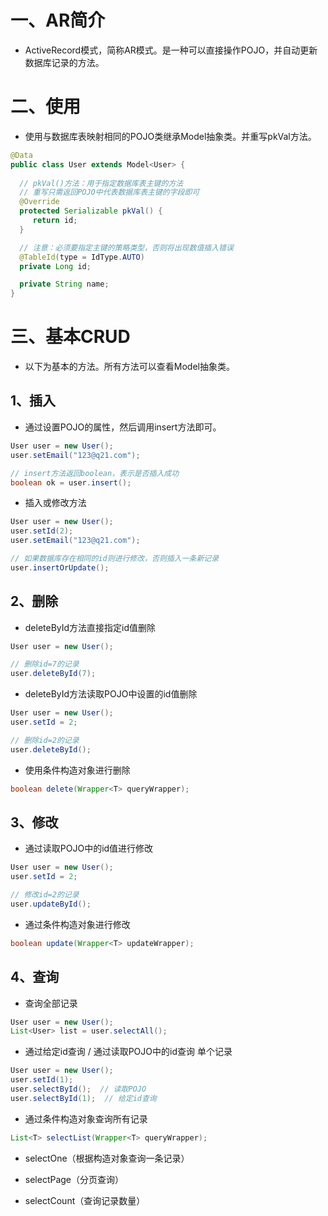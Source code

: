 # 一、AR简介

- ActiveRecord模式，简称AR模式。是一种可以直接操作POJO，并自动更新数据库记录的方法。


# 二、使用

- 使用与数据库表映射相同的POJO类继承Model抽象类。并重写pkVal方法。

```java
@Data
public class User extends Model<User> {
    
  // pkVal()方法：用于指定数据库表主键的方法
  // 重写只需返回POJO中代表数据库表主键的字段即可
  @Override
  protected Serializable pkVal() {
     return id;
  }

  // 注意：必须要指定主键的策略类型，否则将出现数值插入错误
  @TableId(type = IdType.AUTO)
  private Long id;

  private String name;
}
```


# 三、基本CRUD

- 以下为基本的方法。所有方法可以查看Model抽象类。


## 1、插入

- 通过设置POJO的属性，然后调用insert方法即可。

```java
User user = new User();
user.setEmail("123@q21.com");

// insert方法返回boolean，表示是否插入成功
boolean ok = user.insert();
```
- 插入或修改方法

```java
User user = new User();
user.setId(2);
user.setEmail("123@q21.com");

// 如果数据库存在相同的id则进行修改，否则插入一条新记录
user.insertOrUpdate();
```
## 2、删除

- deleteById方法直接指定id值删除

```java
User user = new User();

// 删除id=7的记录
user.deleteById(7);
```
- deleteById方法读取POJO中设置的id值删除

```java
User user = new User();
user.setId = 2;

// 删除id=2的记录
user.deleteById();
```
- 使用条件构造对象进行删除

```java
boolean delete(Wrapper<T> queryWrapper);
```
## 3、修改

- 通过读取POJO中的id值进行修改

```java
User user = new User();
user.setId = 2;

// 修改id=2的记录
user.updateById();
```
- 通过条件构造对象进行修改

```java
boolean update(Wrapper<T> updateWrapper);
```
## 4、查询

- 查询全部记录

```java
User user = new User();
List<User> list = user.selectAll();
```
- 通过给定id查询 / 通过读取POJO中的id查询 单个记录

```java
User user = new User();
user.setId(1);
user.selectById();  // 读取POJO
user.selectById(1);  // 给定id查询
```
- 通过条件构造对象查询所有记录

```java
List<T> selectList(Wrapper<T> queryWrapper);
```
- selectOne（根据构造对象查询一条记录）

- selectPage（分页查询）

- selectCount（查询记录数量）


 

 

